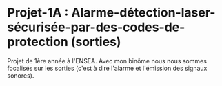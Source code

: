 # Projet-1A : Alarme-détection-laser-sécurisée-par-des-codes-de-protection (sorties)
Projet de 1ère année à l'ENSEA. Avec mon binôme nous nous sommes focalisés sur les sorties (c'est à dire l'alarme et l'émission des signaux sonores).
